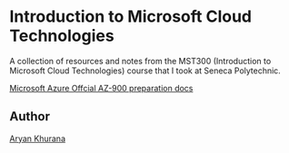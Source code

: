 # Introduction to Microsoft Cloud Technologies

A collection of resources and notes from the MST300 (Introduction to Microsoft Cloud Technologies) course that I took at Seneca Polytechnic.

[Microsoft Azure Offcial AZ-900 preparation docs](https://learn.microsoft.com/en-ca/collections/n6ga8m0jkgrwk)

## Author

[Aryan Khurana](https://www.github.com/AryanK1511)
